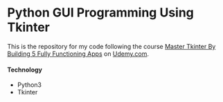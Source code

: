 # Python GUI Programming Using Tkinter

This is the repository for my code following the course [Master Tkinter By Building 5 Fully Functioning Apps](https://www.udemy.com/master-tkinter-by-building-5-apps/) on [Udemy.com](https://www.udemy.com). 
 

#### Technology
* Python3
* Tkinter
